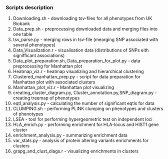 

### Scripts description
1. Downloading.sh - downloading tsv-files for all phenotypes from UK Biobank 
2. Data_prep.sh - preprocessing downloaded data and merging files into one table
3. tsv_parse.py - merging rows in tsv-file (mearging SNP associated with several phenotypes)  
4. Data_Visualization.r - visualisation data (distributions of SNPs eith signifficant associations)
5. Data_plot_preparation.sh, Data_preparation_for_plot.py - data preprocessing for Manhattan plot  
6. Heatmap_viz.r - heatmap visualizing and hierarchical clustering
7. Clustered_manhattan_prep.py - script for data preparation for Manhattan plot with associated clusters 
8. Manhattan_plot_viz.r - Manhattan plot visualizing  
9. creating_cluster_diagram.py, Cluster_annotation.py,SNP_diagram.py - creating treemap of phenotypes
10. eqtl_analysis.py - calculating the number of significant eqtls for data
11. CLUMPING.sh - performing PLINK clumping on phenotypes and clusters of phenotypes
12. LSEA - tool for performing hypergeometric test on independent loci
13. HLA_enrich.py - performing enrichment for HLA-locus and HIST1 gene cluster
14. enrichment_analysis.py - summarizing enrichment data
15. var_stats.py - analysis of protein altering variants enrichments for clusters
16. grapg_and_clust_diags.r - visualizing enrichments in clusters
